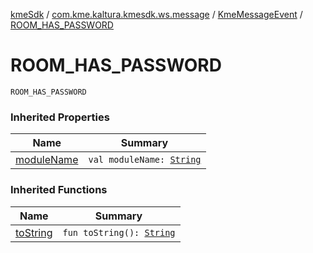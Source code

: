 [kmeSdk](../../index.md) / [com.kme.kaltura.kmesdk.ws.message](../index.md) / [KmeMessageEvent](index.md) / [ROOM_HAS_PASSWORD](./-r-o-o-m_-h-a-s_-p-a-s-s-w-o-r-d.md)

# ROOM_HAS_PASSWORD

`ROOM_HAS_PASSWORD`

### Inherited Properties

| Name | Summary |
|---|---|
| [moduleName](module-name.md) | `val moduleName: `[`String`](https://kotlinlang.org/api/latest/jvm/stdlib/kotlin/-string/index.html) |

### Inherited Functions

| Name | Summary |
|---|---|
| [toString](to-string.md) | `fun toString(): `[`String`](https://kotlinlang.org/api/latest/jvm/stdlib/kotlin/-string/index.html) |
